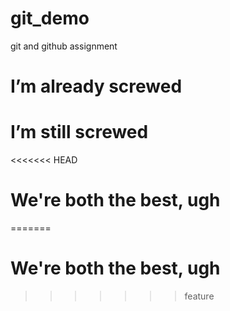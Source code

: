 # git_demo
git  and github assignment
# I’m already screwed
# I’m still screwed
<<<<<<< HEAD
# We're both the best, ugh
=======
# We're both the best, ugh
>>>>>>> feature
